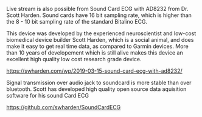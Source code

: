 
   Live stream is also possible from Sound Card ECG with AD8232 from Dr. Scott Harden. Sound cards have 16 bit sampling rate, which is higher than the 8 - 10 bit sampling rate of the standard Bitalino ECG.
  
  This device was developed by the experienced neuroscientist and low-cost biomedical device builder Scott Harden, which is a social animal, and does make it easy to get real time data, as compared to Garmin devices. More than 10 years of developement which is still alive makes this device an excellent high quality low cost research grade device.
  
  https://swharden.com/wp/2019-03-15-sound-card-ecg-with-ad8232/
  
  Signal transmission over audio jack to soundcard is more stable than over bluetooth. Scott has developed high quality open source data aquisition software for his sound Card ECG
  
  https://github.com/swharden/SoundCardECG
